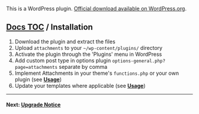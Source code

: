 This is a WordPress plugin. [Official download available on WordPress.org](http://wordpress.org/extend/plugins/attachments/).

## [Docs TOC](TOC.md) / Installation

1. Download the plugin and extract the files
1. Upload `attachments` to your `~/wp-content/plugins/` directory
1. Activate the plugin through the 'Plugins' menu in WordPress
1. Add custom post type in options plugin `options-general.php?page=attachments` separate by comma
1. Implement Attachments in your theme's `functions.php` or your own plugin (see **[Usage](#usage)**)
1. Update your templates where applicable (see **[Usage](#usage)**)

-----

#### Next: [Upgrade Notice](upgrade.md)
